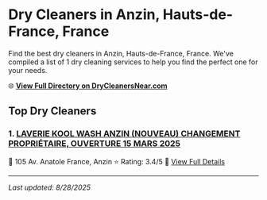 # Dry Cleaners in Anzin, Hauts-de-France, France

Find the best dry cleaners in Anzin, Hauts-de-France, France. We've compiled a list of 1 dry cleaning services to help you find the perfect one for your needs.

🌐 **[View Full Directory on DryCleanersNear.com](https://drycleanersnear.com/city/France/Hauts-de-France/Anzin)**

## Top Dry Cleaners

### 1. [LAVERIE KOOL WASH ANZIN (NOUVEAU) CHANGEMENT PROPRIÉTAIRE, OUVERTURE 15 MARS 2025](https://drycleanersnear.com/dryCleaner/68ae67dec95ff2c6096b19f7/laverie-kool-wash-anzin-nouveau-changement-propri-taire-ouverture-15-mars-2025)
📍 105 Av. Anatole France, Anzin
⭐ Rating: 3.4/5
🔗 [View Full Details](https://drycleanersnear.com/dryCleaner/68ae67dec95ff2c6096b19f7/laverie-kool-wash-anzin-nouveau-changement-propri-taire-ouverture-15-mars-2025)


---

*Last updated: 8/28/2025*
